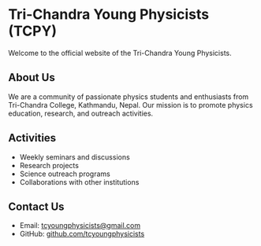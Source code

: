 # Tri-Chandra Young Physicists (TCPY)

Welcome to the official website of the Tri-Chandra Young Physicists.

## About Us

We are a community of passionate physics students and enthusiasts from Tri-Chandra College, Kathmandu, Nepal. Our mission is to promote physics education, research, and outreach activities.

## Activities

- Weekly seminars and discussions
- Research projects
- Science outreach programs
- Collaborations with other institutions

## Contact Us

- Email: [tcyoungphysicists@gmail.com](tcyoungphysicists@gmail.com)
- GitHub: [github.com/tcyoungphysicists](https://github.com/tcyoungphysicists)
